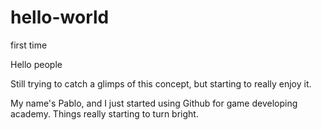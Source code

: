 # hello-world

first time 

Hello people

Still trying to catch a glimps of this concept, but starting to really enjoy it.

My name's Pablo, and I just started using Github for game developing academy. Things really starting to turn bright.
